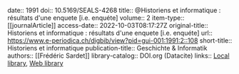 date:: 1991
doi:: 10.5169/SEALS-4268
title:: @Historiens et informatique : résultats d'une enquete [i.e. enquéte]
volume:: 2
item-type:: [[journalArticle]]
access-date:: 2022-10-03T08:17:27Z
original-title:: Historiens et informatique : résultats d'une enquete [i.e. enquéte]
url:: https://www.e-periodica.ch/digbib/view?pid=gui-001:1991:2::108
short-title:: Historiens et informatique
publication-title:: Geschichte & Informatik
authors:: [[Frédéric Sardet]]
library-catalog:: DOI.org (Datacite)
links:: [Local library](zotero://select/groups/2386895/items/HA2MINZD), [Web library](https://www.zotero.org/groups/2386895/items/HA2MINZD)
